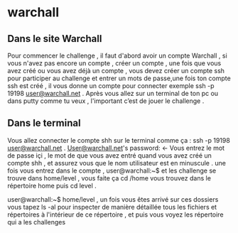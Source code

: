 # warchall

 ## Dans le site Warchall
Pour commencer le challenge , il faut d'abord avoir un compte Warchall , si vous n'avez pas encore un compte , créer un compte , une fois que vous avez créé ou vous avez déjà un compte , vous devez créer un compte ssh pour participer au challenge et entrer un mots de passe,une fois ton compte ssh est créé  , il vous donne un compte pour connecter exemple ssh -p 19198 user@warchall.net . Après vous allez sur un terminal de ton pc ou dans putty comme tu veux , l'important c’est de jouer le challenge .

## Dans le terminal

Vous allez connecter le compte shh sur le terminal 
comme ça : 
ssh -p 19198 user@warchall.net .
User@warchall.net's password: <- Vous entrez le mot de passe içi , le mot de que vous avez entré quand vous avez créé un compte shh , et assurez vous que le nom utilisateur est en minuscule .
une fois vous entrez dans le compte , user@warchall:~$ et les challenge se trouve dans home/level , vous faite ça cd /home vous trouvez dans le répertoire home puis cd level .

user@warchall:~$ home/level , un fois vous êtes arrivé sur ces dossiers vous tapez ls -al pour inspecter de manière détaillée tous les fichiers et répertoires à l'intérieur de ce répertoire , et puis vous voyez les répertoire qui a les challenges 

